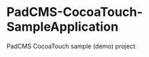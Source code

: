PadCMS-CocoaTouch-SampleApplication
===================================

PadCMS CocoaTouch sample (demo) project